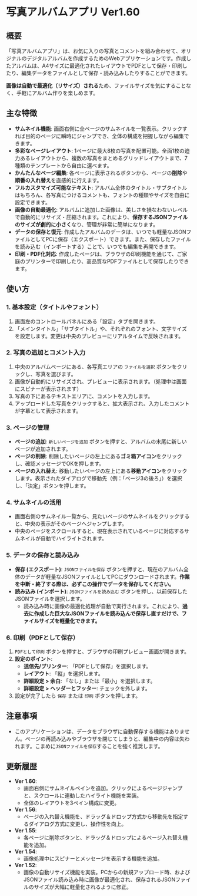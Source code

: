 # 写真アルバムアプリ Ver1.60

## 概要

「写真アルバムアプリ」は、お気に入りの写真とコメントを組み合わせて、オリジナルのデジタルアルバムを作成するためのWebアプリケーションです。作成したアルバムは、A4サイズに最適化されたレイアウトでPDFとして保存・印刷したり、編集データをファイルとして保存・読み込みしたりすることができます。

**画像は自動で最適化（リサイズ）される**ため、ファイルサイズを気にすることなく、手軽にアルバム作りを楽しめます。

## 主な特徴

-   **サムネイル機能**: 画面右側に全ページのサムネイルを一覧表示。クリックすれば目的のページに瞬時にジャンプでき、全体の構成を把握しながら編集できます。
-   **多彩なページレイアウト**: 1ページに最大8枚の写真を配置可能。全面1枚の迫力あるレイアウトから、複数の写真をまとめるグリッドレイアウトまで、7種類のテンプレートから自由に選べます。
-   **かんたんなページ編集**: 各ページに表示されるボタンから、ページの**削除**や**順番の入れ替え**を直感的に行えます。
-   **フルカスタマイズ可能なテキスト**: アルバム全体のタイトル・サブタイトルはもちろん、各写真につけるコメントも、フォントの種類やサイズを自由に設定できます。
-   **画像の自動最適化**: アルバムに追加した画像は、美しさを損なわないレベルで自動的にリサイズ・圧縮されます。これにより、**保存するJSONファイルのサイズが劇的に小さく**なり、管理が非常に簡単になります。
-   **データの保存と復元**: 作成したアルバムのデータは、いつでも軽量なJSONファイルとしてPCに保存（エクスポート）できます。また、保存したファイルを読み込む（インポートする）ことで、いつでも編集を再開できます。
-   **印刷・PDF化対応**: 作成したページは、ブラウザの印刷機能を通じて、ご家庭のプリンターで印刷したり、高品質なPDFファイルとして保存したりできます。

## 使い方

### 1. 基本設定（タイトルやフォント）
1.  画面左のコントロールパネルにある「設定」タブを開きます。
2.  「メインタイトル」「サブタイトル」や、それぞれのフォント、文字サイズを設定します。変更は中央のプレビューにリアルタイムで反映されます。

### 2. 写真の追加とコメント入力
1.  中央のアルバムページにある、各写真エリアの `ファイルを選択` ボタンをクリックし、写真を選びます。
2.  画像が自動的にリサイズされ、プレビューに表示されます。（処理中は画面にスピナーが表示されます）
3.  写真の下にあるテキストエリアに、コメントを入力します。
4.  アップロードした写真をクリックすると、拡大表示され、入力したコメントが字幕として表示されます。

### 3. ページの管理
-   **ページの追加**: `新しいページを追加` ボタンを押すと、アルバムの末尾に新しいページが追加されます。
-   **ページの削除**: 削除したいページの左上にある**ゴミ箱アイコン**をクリックし、確認メッセージでOKを押します。
-   **ページの入れ替え**: 移動したいページの左上にある**移動アイコン**をクリックします。表示されたダイアログで移動先（例：「ページ3の後ろ」）を選択し、「決定」ボタンを押します。

### 4. サムネイルの活用
-   画面右側のサムネイル一覧から、見たいページのサムネイルをクリックすると、中央の表示がそのページへジャンプします。
-   中央のページをスクロールすると、現在表示されているページに対応するサムネイルが自動でハイライトされます。

### 5. データの保存と読み込み
-   **保存 (エクスポート)**: `JSONファイルを保存` ボタンを押すと、現在のアルバム全体のデータが軽量なJSONファイルとしてPCにダウンロードされます。**作業を中断・終了する際は、必ずこの操作でデータを保存してください。**
-   **読み込み (インポート)**: `JSONファイルを読み込む` ボタンを押し、以前保存したJSONファイルを選択します。
    -   読み込み時に画像の最適化処理が自動で実行されます。これにより、**過去に作成した巨大なJSONファイルを読み込んで保存し直すだけで、ファイルサイズを軽量化できます。**

### 6. 印刷（PDFとして保存）
1.  `PDFとして印刷` ボタンを押すと、ブラウザの印刷プレビュー画面が開きます。
2.  **設定のポイント**:
    -   **送信先/プリンター**: 「PDFとして保存」を選択します。
    -   **レイアウト**: 「縦」を選択します。
    -   **詳細設定 > 余白**: 「なし」または「最小」を選択します。
    -   **詳細設定 > ヘッダーとフッター**: チェックを外します。
3.  設定が完了したら `保存` または `印刷` ボタンを押します。

## 注意事項
-   このアプリケーションは、データをブラウザに自動保存する機能はありません。ページの再読み込みやブラウザを閉じてしまうと、編集中の内容は失われます。こまめに`JSONファイルを保存`することを強く推奨します。

## 更新履歴

-   **Ver 1.60**:
    -   画面右側にサムネイルペインを追加。クリックによるページジャンプと、スクロールに連動したハイライト機能を実装。
    -   全体のレイアウトを3ペイン構成に変更。
-   **Ver 1.56**:
    -   ページの入れ替え機能を、ドラッグ＆ドロップ方式から移動先を指定するダイアログ方式に変更し、操作性を向上。
-   **Ver 1.55**:
    -   各ページに削除ボタンと、ドラッグ＆ドロップによるページ入れ替え機能を追加。
-   **Ver 1.54**:
    -   画像処理中にスピナーとメッセージを表示する機能を追加。
-   **Ver 1.52**:
    -   画像の自動リサイズ機能を実装。PCからの新規アップロード時、およびJSONファイル読み込み時に画像が最適化され、保存されるJSONファイルのサイズが大幅に軽量化されるように修正。